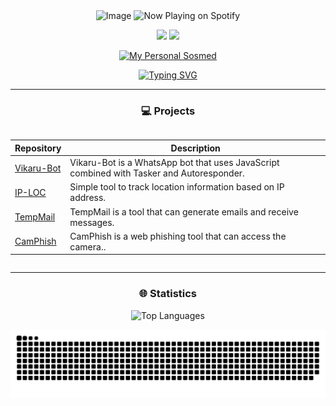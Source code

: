 <meta name="viewport" content="width=device-width, initial-scale=1.0">

<div align="center">
  <img alt="Image" style="max-width: 100%; height: auto;" src="https://files.catbox.moe/8mvnpf.jpg"

<a href="https://open.spotify.com/playlist/31PgySOzA9HsxXRYktQLkX?si=0fbbebcf70b44dcd&pt=e446db41735c5d7f1736d5a7edda3b8e">
  <img style="max-width: 100%; height: auto;" src="https://spotify-github-profile.kittinanx.com/api/view?uid=31jlxsrwpbteh2m34d5pacfgihfa&cover_image=true&theme=novatorem&show_offline=false&background_color=121212&interchange=true&bar_color=53b14f&bar_color_cover=true" alt="Now Playing on Spotify"></a>

<p align="center">
  <img src="https://img.shields.io/github/followers/dcodemaxz?style=social" />
  <img src="https://img.shields.io/github/stars/dcodemaxz?style=social" /></p>
  
<p align="center">
  <a href="https://linktr.ee/dcodemaxz">
  <img alt="My Personal Sosmed" style="max-width: 100%; height: auto;" src="https://komarev.com/ghpvc/?username=dcodemaxz&label=Tap%20Here%20|%20Profile%20View&message=Sosmed&color=20883D&style=flat&logo=amp&logoColor=ffffff&labelColor=334155" /></a></p>
  
<a href="https://git.io/typing-svg"><img style="max-width: 100%; height: auto;" src="https://readme-typing-svg.demolab.com?font=Fira+Code&duration=1000&pause=1000&color=0095BB&center=true&width=435&lines=Eating+%F0%9F%8D%9B;Working+%F0%9F%92%BC;Learning+%F0%9F%93%9A;Gaming+%F0%9F%8E%AE;Coding+%F0%9F%91%A8%F0%9F%8F%BB%E2%80%8D%F0%9F%92%BB;Sleeping+%F0%9F%98%B4" alt="Typing SVG" /></a>

---

<h3 id="projects">💻 Projects</h3>
<div style="overflow-x: auto;">
  <table style="width: 100%; border-collapse: collapse;">
    <thead>
      <tr>
        <th>Repository</th>
        <th>Description</th>
      </tr>
    </thead>
    <tbody>
      <tr>
        <td><a href="https://github.com/dcodemaxz/vikaru-menu">Vikaru-Bot</a></td>
        <td>Vikaru-Bot is a WhatsApp bot that uses JavaScript combined with Tasker and Autoresponder.</td>
      </tr>
      <tr>
        <td><a href="https://github.com/dcodemaxz/IP-LOC">IP-LOC</a></td>
        <td>Simple tool to track location information based on IP address.</td>
      </tr>
      <tr>
        <td><a href="https://github.com/dcodemaxz/TempMail">TempMail</a></td>
        <td>TempMail is a tool that can generate emails and receive messages.</td>
      </tr>
      <tr>
        <td><a href="https://github.com/dcodemaxz/CamPhish">CamPhish</a></td>
        <td>CamPhish is a web phishing tool that can access the camera..</td>
      </tr>
    </tbody>
  </table>
</div>

---

<h3>🌐 Statistics</h3>

<p align="center">
  <img style="max-width: 100%; height: auto;" src="https://github-readme-stats.vercel.app/api/top-langs/?username=dcodemaxz&layout=compact&theme=tokyonight" width="400px" alt="Top Languages" /></p>

<picture>
  <source
    media="(prefers-color-scheme: dark)"
    srcset="https://raw.githubusercontent.com/platane/snk/output/github-contribution-grid-snake-dark.svg" />
  <source
    media="(prefers-color-scheme: light)"
    srcset="https://raw.githubusercontent.com/platane/snk/output/github-contribution-grid-snake.svg" />
  <img
    alt="github contribution grid snake animation"
    style="max-width: 100%; height: auto;"
    src="https://raw.githubusercontent.com/platane/snk/output/github-contribution-grid-snake.svg" />
</picture>

</div>
